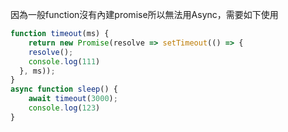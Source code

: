 因為一般function沒有內建promise所以無法用Async，需要如下使用

```js
function timeout(ms) {
    return new Promise(resolve => setTimeout(() => {
    resolve();
    console.log(111)
  }, ms));
}
async function sleep() {
    await timeout(3000);
    console.log(123)
}
```




